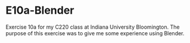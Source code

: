 # E10a-Blender

Exercise 10a for my C220 class at Indiana University Bloomington. The purpose of this exercise was to give me some experience using Blender.
